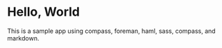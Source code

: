 Hello, World
============

This is a sample app using compass, foreman, haml, sass, compass, and markdown.


